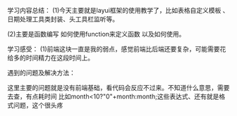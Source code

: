 学习内容总结：
(1)今天主要就是layui框架的使用教学了，比如表格自定义模板 、日期处理工具类封装、头工具栏监听等。

(2)主要是函数编写 如何使用function来定义函数 以及如何使用。

学习感受：
(1)前端这块一直是我的弱点，感觉前端比后端还要复杂，可能需要花给多的时间精力在这段时间上。

遇到的问题及解决方法：

这里主要的问题就是没有前端基础，看代码会反应不过来。不知道什么意思，需要去查，有点耗时间 比如month<10?"0"+month:month;这些表达式、还有就是格式问题，这个很头疼